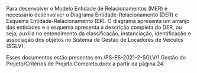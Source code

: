 Para desenvolver o Modelo Entidade de Relacionamentos (MER) é necessário desenvolver o Diagrama Entidade-Relacionamento (DER) e Esquema Entidade-Relacionamento (ER). O diagrama apresenta um arranjo das entidades e o esquema apresenta a descrição completa do DER, ou seja, auxilia no entendimento da classificação, instanciação, identificação e associação dos objetos no Sistema de Gestão de Locadores de Veículos (SGLV).

Esses documentos estão presentes em /PS-ES-2021-2-SGLV/1.Gestão do Projeto/Critérios de Projeto Completo.docx a partir da página 24.

